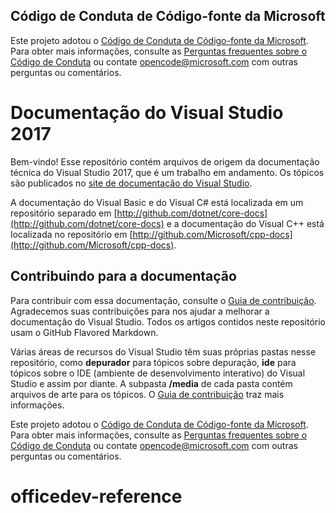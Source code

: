 ## <a name="microsoft-open-source-code-of-conduct"></a>Código de Conduta de Código-fonte da Microsoft

Este projeto adotou o [Código de Conduta de Código-fonte da Microsoft](https://opensource.microsoft.com/codeofconduct/).
Para obter mais informações, consulte as [Perguntas frequentes sobre o Código de Conduta](https://opensource.microsoft.com/codeofconduct/faq/) ou contate [opencode@microsoft.com](mailto:opencode@microsoft.com) com outras perguntas ou comentários.

# <a name="visual-studio-2017-documentation"></a>Documentação do Visual Studio 2017

Bem-vindo! Esse repositório contém arquivos de origem da documentação técnica do Visual Studio 2017, que é um trabalho em andamento. Os tópicos são publicados no [site de documentação do Visual Studio](https://docs.microsoft.com/visualstudio).

A documentação do Visual Basic e do Visual C# está localizada em um repositório separado em [http://github.com/dotnet/core-docs](http://github.com/dotnet/core-docs) e a documentação do Visual C++ está localizada no repositório em [http://github.com/Microsoft/cpp-docs](http://github.com/Microsoft/cpp-docs).

## <a name="contributing-to-the-documentation"></a>Contribuindo para a documentação

Para contribuir com essa documentação, consulte o [Guia de contribuição](CONTRIBUTING.md).
Agradecemos suas contribuições para nos ajudar a melhorar a documentação do Visual Studio. Todos os artigos contidos neste repositório usam o GitHub Flavored Markdown.

Várias áreas de recursos do Visual Studio têm suas próprias pastas nesse repositório, como **depurador** para tópicos sobre depuração, **ide** para tópicos sobre o IDE (ambiente de desenvolvimento interativo) do Visual Studio e assim por diante. A subpasta **/media** de cada pasta contém arquivos de arte para os tópicos. O [Guia de contribuição](CONTRIBUTING.md) traz mais informações.

Este projeto adotou o [Código de Conduta de Código-fonte da Microsoft](https://opensource.microsoft.com/codeofconduct/). Para obter mais informações, consulte as [Perguntas frequentes sobre o Código de Conduta](https://opensource.microsoft.com/codeofconduct/faq/) ou contate [opencode@microsoft.com](mailto:opencode@microsoft.com) com outras perguntas ou comentários.
# <a name="officedev-reference"></a>officedev-reference
